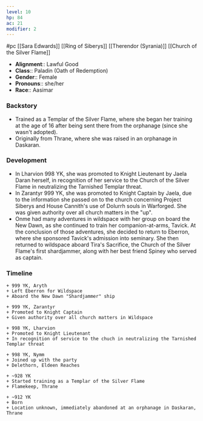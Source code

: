 ```yaml
---
level: 10
hp: 84
ac: 21
modifier: 2
---
```

 #pc [[Sara Edwards]] [[Ring of Siberys]] [[Therendor (Syrania)]] [[Church of the Silver Flame]]

* **Alignment**:: Lawful Good
* **Class**:: Paladin (Oath of Redemption)
* **Gender**:: Female
* **Pronouns**:: she/her
* **Race**:: Aasimar

### Backstory

* Trained as a Templar of the Silver Flame, where she began her training at the age of 16 after being sent there from the orphanage (since she wasn't adopted).
* Originally from Thrane, where she was raised in an orphanage in Daskaran.

### Development

* In Lharvion 998 YK, she was promoted to Knight Lieutenant by Jaela Daran herself, in recognition of her service to the Church of the Silver Flame in neutralizing the Tarnished Templar threat.
* In Zarantyr 999 YK, she was promoted to Knight Captain by Jaela, due to the information she passed on to the church concerning Project Siberys and House Cannith's use of Dolurrh souls in Warforged. She was given authority over all church matters in the "up".
* Onme had many adventures in wildspace with her group on board the New Dawn, as she continued to train her companion-at-arms, Tavick. At the conclusion of those adventures, she decided to return to Eberron, where she sponsored Tavick's admission into seminary. She then returned to wildspace aboard Tira's Sacrifice, the Church of the Silver Flame's first shardjammer, along with her best friend Spiney who served as captain.

### Timeline

```timeline
+ 999 YK, Aryth
+ Left Eberron for Wildspace
+ Aboard the New Dawn "Shardjammer" ship

+ 999 YK, Zarantyr
+ Promoted to Knight Captain
+ Given authority over all church matters in Wildspace

+ 998 YK, Lharvion
+ Promoted to Knight Lieutenant
+ In recognition of service to the chuch in neutralizing the Tarnished Templar threat

+ 998 YK, Nymm
+ Joined up with the party
+ Delethorn, Eldeen Reaches

+ ~928 YK
+ Started training as a Templar of the Silver Flame
+ Flamekeep, Thrane

+ ~912 YK
+ Born
+ Location unknown, immediately abandoned at an orphanage in Daskaran, Thrane
```